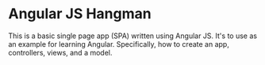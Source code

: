 Angular JS Hangman
==================

This is a basic single page app (SPA) written using Angular JS.  It's to use
as an example for learning Angular.  Specifically, how to create an app, 
controllers, views, and a model.